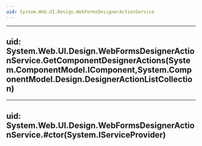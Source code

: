 ```yaml
---
uid: System.Web.UI.Design.WebFormsDesignerActionService
---
```


---
uid: System.Web.UI.Design.WebFormsDesignerActionService.GetComponentDesignerActions(System.ComponentModel.IComponent,System.ComponentModel.Design.DesignerActionListCollection)
---

---
uid: System.Web.UI.Design.WebFormsDesignerActionService.#ctor(System.IServiceProvider)
---
